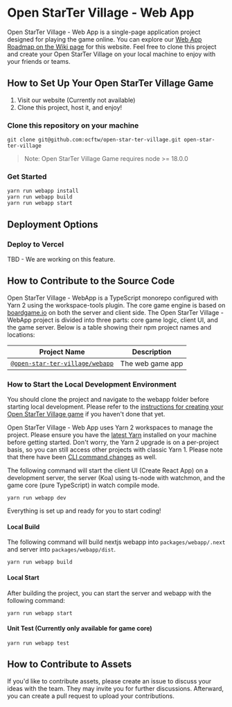 # Open StarTer Village - Web App

Open StarTer Village - Web App is a single-page application project designed for playing the game online. You can explore our [Web App Roadmap on the Wiki page](https://github.com/ocftw/open-star-ter-village/wiki/Webapp-Roadmap) for this website. Feel free to clone this project and create your Open StarTer Village on your local machine to enjoy with your friends or teams.

## How to Set Up Your Open StarTer Village Game

1. Visit our website (Currently not available)
2. Clone this project, host it, and enjoy!

### Clone this repository on your machine

```shell
git clone git@github.com:ocftw/open-star-ter-village.git open-star-ter-village
```

> Note: Open StarTer Village Game requires node >= 18.0.0

### Get Started

```shell
yarn run webapp install
yarn run webapp build
yarn run webapp start
```

## Deployment Options

### Deploy to Vercel

TBD - We are working on this feature.

## How to Contribute to the Source Code

Open StarTer Village - WebApp is a TypeScript monorepo configured with Yarn 2 using the workspace-tools plugin. The core game engine is based on [boardgame.io](https://boardgame.io) on both the server and client side. The Open StarTer Village - WebApp project is divided into three parts: core game logic, client UI, and the game server. Below is a table showing their npm project names and locations:

| Project Name                                   | Description             |
| ---------------------------------------------- | ----------------------- |
| [`@open-star-ter-village/webapp`](./packages/webapp/) | The web game app |

### How to Start the Local Development Environment

You should clone the project and navigate to the webapp folder before starting local development. Please refer to the [instructions for creating your Open StarTer Village game](#how-to-create-your-open-star-ter-village-game) if you haven't done that yet.

Open StarTer Village - Web App uses Yarn 2 workspaces to manage the project. Please ensure you have the [latest Yarn](https://yarnpkg.com/getting-started/install) installed on your machine before getting started. Don't worry, the Yarn 2 upgrade is on a per-project basis, so you can still access other projects with classic Yarn 1. Please note that there have been [CLI command changes](https://yarnpkg.com/getting-started/migration#cli-commands) as well.

The following command will start the client UI (Create React App) on a development server, the server (Koa) using ts-node with watchmon, and the game core (pure TypeScript) in watch compile mode.

```shell
yarn run webapp dev
```

Everything is set up and ready for you to start coding!

#### Local Build

The following command will build nextjs webapp into `packages/webapp/.next` and server into `packages/webapp/dist`.

```shell
yarn run webapp build
```

#### Local Start

After building the project, you can start the server and webapp with the following command:

```shell
yarn run webapp start
```

#### Unit Test (Currently only available for game core)

```shell
yarn run webapp test
```

## How to Contribute to Assets

If you'd like to contribute assets, please create an issue to discuss your ideas with the team. They may invite you for further discussions. Afterward, you can create a pull request to upload your contributions.
